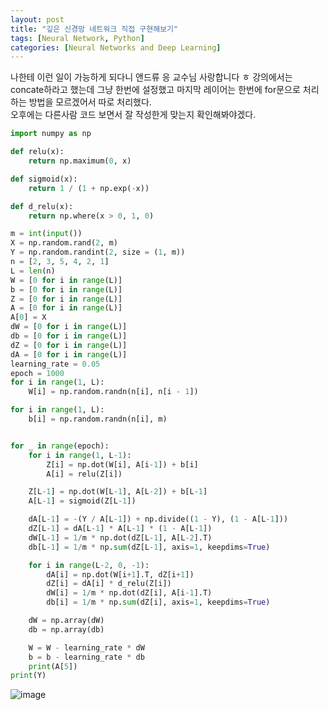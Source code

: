 ```yaml
---
layout: post
title: "깊은 신경망 네트워크 직접 구현해보기"
tags: [Neural Network, Python]
categories: [Neural Networks and Deep Learning]
---
```

나한테 이런 일이 가능하게 되다니 앤드류 응 교수님 사랑합니다 ㅎ
강의에서는 concate하라고 했는데 그냥 한번에 설정했고
마지막 레이어는 한번에 for문으로 처리하는 방법을 모르겠어서 따로 처리했다.     
오후에는 다른사람 코드 보면서 잘 작성한게 맞는지 확인해봐야겠다.

```python
import numpy as np

def relu(x):
    return np.maximum(0, x)

def sigmoid(x):
    return 1 / (1 + np.exp(-x))

def d_relu(x):
    return np.where(x > 0, 1, 0)

m = int(input())
X = np.random.rand(2, m)
Y = np.random.randint(2, size = (1, m))
n = [2, 3, 5, 4, 2, 1]
L = len(n)
W = [0 for i in range(L)]
b = [0 for i in range(L)]
Z = [0 for i in range(L)]
A = [0 for i in range(L)]
A[0] = X
dW = [0 for i in range(L)]
db = [0 for i in range(L)]
dZ = [0 for i in range(L)]
dA = [0 for i in range(L)]
learning_rate = 0.05
epoch = 1000
for i in range(1, L):
    W[i] = np.random.randn(n[i], n[i - 1])

for i in range(1, L):
    b[i] = np.random.randn(n[i], m)


for _ in range(epoch):
    for i in range(1, L-1):
        Z[i] = np.dot(W[i], A[i-1]) + b[i]
        A[i] = relu(Z[i])

    Z[L-1] = np.dot(W[L-1], A[L-2]) + b[L-1]
    A[L-1] = sigmoid(Z[L-1])

    dA[L-1] = -(Y / A[L-1]) + np.divide((1 - Y), (1 - A[L-1]))
    dZ[L-1] = dA[L-1] * A[L-1] * (1 - A[L-1])
    dW[L-1] = 1/m * np.dot(dZ[L-1], A[L-2].T)
    db[L-1] = 1/m * np.sum(dZ[L-1], axis=1, keepdims=True)

    for i in range(L-2, 0, -1):
        dA[i] = np.dot(W[i+1].T, dZ[i+1])
        dZ[i] = dA[i] * d_relu(Z[i])
        dW[i] = 1/m * np.dot(dZ[i], A[i-1].T)
        db[i] = 1/m * np.sum(dZ[i], axis=1, keepdims=True)

    dW = np.array(dW)
    db = np.array(db)

    W = W - learning_rate * dW
    b = b - learning_rate * db
    print(A[5])
print(Y)
```
![image](https://user-images.githubusercontent.com/50114210/64488958-e1f7a800-d288-11e9-977b-1deb721edf7c.png)
